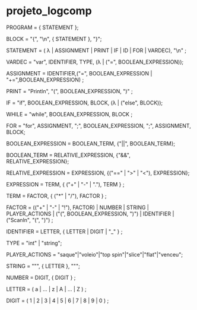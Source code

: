 # projeto_logcomp

PROGRAM = { STATEMENT };

BLOCK = "{", "\n", { STATEMENT }, "}";

STATEMENT = ( λ | ASSIGNMENT | PRINT | IF | ID | FOR | VARDEC), "\n" ;

VARDEC = "var", IDENTIFIER, TYPE, (λ | ("=", BOOLEAN_EXPRESSION));

ASSIGNMENT = IDENTIFIER,("=", BOOLEAN_EXPRESSION | "+=",BOOLEAN_EXPRESSION) ;

PRINT = "Println", "(", BOOLEAN_EXPRESSION, ")" ;

IF = "if", BOOLEAN_EXPRESSION, BLOCK, (λ | ("else", BLOCK));

WHILE = "while", BOOLEAN_EXPRESSION, BLOCK ;

FOR = "for", ASSIGNMENT, ";", BOOLEAN_EXPRESSION, ";", ASSIGNMENT, BLOCK;

BOOLEAN_EXPRESSION = BOOLEAN_TERM, {"||", BOOLEAN_TERM}; 

BOOLEAN_TERM = RELATIVE_EXPRESSION, {"&&", RELATIVE_EXPRESSION}; 

RELATIVE_EXPRESSION = EXPRESSION, {("==" | ">" | "<"), EXPRESSION}; 

EXPRESSION = TERM, { ("+" | "-" | "."), TERM } ;

TERM = FACTOR, { ("*" | "/"), FACTOR } ;

FACTOR = (("+" | "-" | "!"), FACTOR) | NUMBER | STRING | PLAYER_ACTIONS | ("(", BOOLEAN_EXPRESSION, ")") | IDENTIFIER | ("Scanln", "(", ")") ;

IDENTIFIER = LETTER, { LETTER | DIGIT | "_" } ;

TYPE = "int" | "string";

PLAYER_ACTIONS = "saque"|"voleio"|"top spin"|"slice"|"flat"|"venceu";

STRING = """, { LETTER }, """;

NUMBER = DIGIT, { DIGIT } ;

LETTER = ( a | ... | z | A | ... | Z ) ;

DIGIT = ( 1 | 2 | 3 | 4 | 5 | 6 | 7 | 8 | 9 | 0 ) ;
